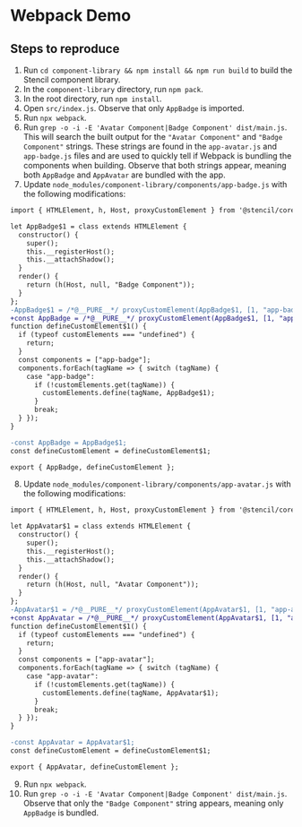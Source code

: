 # Webpack Demo

## Steps to reproduce

1. Run `cd component-library && npm install && npm run build` to build the Stencil component library.
2. In the `component-library` directory, run `npm pack`.
3. In the root directory, run `npm install`.
4. Open `src/index.js`. Observe that only `AppBadge` is imported.
5. Run `npx webpack`.
6. Run `grep -o -i -E 'Avatar Component|Badge Component' dist/main.js`. This will search the built output for the `"Avatar Component"` and `"Badge Component"` strings. These strings are found in the `app-avatar.js` and `app-badge.js` files and are used to quickly tell if Webpack is bundling the components when building. Observe that both strings appear, meaning both `AppBadge` and `AppAvatar` are bundled with the app.
7. Update `node_modules/component-library/components/app-badge.js` with the following modifications:

```diff
import { HTMLElement, h, Host, proxyCustomElement } from '@stencil/core/internal/client';

let AppBadge$1 = class extends HTMLElement {
  constructor() {
    super();
    this.__registerHost();
    this.__attachShadow();
  }
  render() {
    return (h(Host, null, "Badge Component"));
  }
};
-AppBadge$1 = /*@__PURE__*/ proxyCustomElement(AppBadge$1, [1, "app-badge"]);
+const AppBadge = /*@__PURE__*/ proxyCustomElement(AppBadge$1, [1, "app-badge"]);
function defineCustomElement$1() {
  if (typeof customElements === "undefined") {
    return;
  }
  const components = ["app-badge"];
  components.forEach(tagName => { switch (tagName) {
    case "app-badge":
      if (!customElements.get(tagName)) {
        customElements.define(tagName, AppBadge$1);
      }
      break;
  } });
}

-const AppBadge = AppBadge$1;
const defineCustomElement = defineCustomElement$1;

export { AppBadge, defineCustomElement };

```
8. Update `node_modules/component-library/components/app-avatar.js` with the following modifications:

```diff
import { HTMLElement, h, Host, proxyCustomElement } from '@stencil/core/internal/client';

let AppAvatar$1 = class extends HTMLElement {
  constructor() {
    super();
    this.__registerHost();
    this.__attachShadow();
  }
  render() {
    return (h(Host, null, "Avatar Component"));
  }
};
-AppAvatar$1 = /*@__PURE__*/ proxyCustomElement(AppAvatar$1, [1, "app-avatar"]);
+const AppAvatar = /*@__PURE__*/ proxyCustomElement(AppAvatar$1, [1, "app-avatar"]);
function defineCustomElement$1() {
  if (typeof customElements === "undefined") {
    return;
  }
  const components = ["app-avatar"];
  components.forEach(tagName => { switch (tagName) {
    case "app-avatar":
      if (!customElements.get(tagName)) {
        customElements.define(tagName, AppAvatar$1);
      }
      break;
  } });
}

-const AppAvatar = AppAvatar$1;
const defineCustomElement = defineCustomElement$1;

export { AppAvatar, defineCustomElement };
```
9. Run `npx webpack`.
10. Run `grep -o -i -E 'Avatar Component|Badge Component' dist/main.js`. Observe that only the ``"Badge Component"`` string appears, meaning only `AppBadge` is bundled.